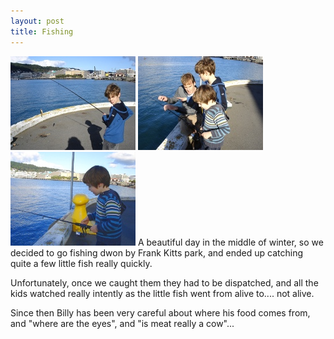 ```yaml
---
layout: post
title: Fishing
---
```

<img src="/images/content/20110521-DSC07368.jpg" alt="photo"/>
<img src="/images/content/20110521-DSC07371.jpg" alt="photo"/>
<img src="/images/content/20110521-DSC07374.jpg" alt="photo"/>
A beautiful day in the middle of winter,
so we decided to go fishing dwon by Frank Kitts park, and ended 
up catching quite a few little fish really quickly.

Unfortunately, once we caught them they had to be dispatched, and
all the kids watched really intently as the little fish went from
alive to.... not alive.

Since then Billy has been very careful about where his food comes
from, and "where are the eyes", and "is meat really a cow"...
